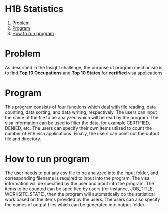 # H1B Statistics

1. [Problem](README.md#problem)
2. [Program](README.md#program)
3. [How to run program](README.md#how-to-run-program)


# Problem


As described in the Insight challenge, the purpuse of program mechanism is to find **Top 10 Occupations** and **Top 10 States** for **certified** visa applications


# Program

This program consists of four functions which deal with file reading, data counting, data sorting, and data writing, respectively.  The users can input the name of the file to be analyzed which will be read by the program. The visa information can be used to filter the data, for example CERTIFIED, DENIED, etc.  The users can specify their own items utlized to count the number of H1B visa applications. Finally, the users can point out the output file and directory.


# How to run program

The user needs to put any csv file to be analyzed into the input folder, and corresponding filename is required to input into the program. The visa information will be specified by the user and input into the program. The items to be counted can be specified by users (for instance, JOB_TITLE, WORKSITE_STATE), then the program will automatically do the statistical work based on the items provided by the users.  The users can also specify the names of output files which can be generated into output folder.
